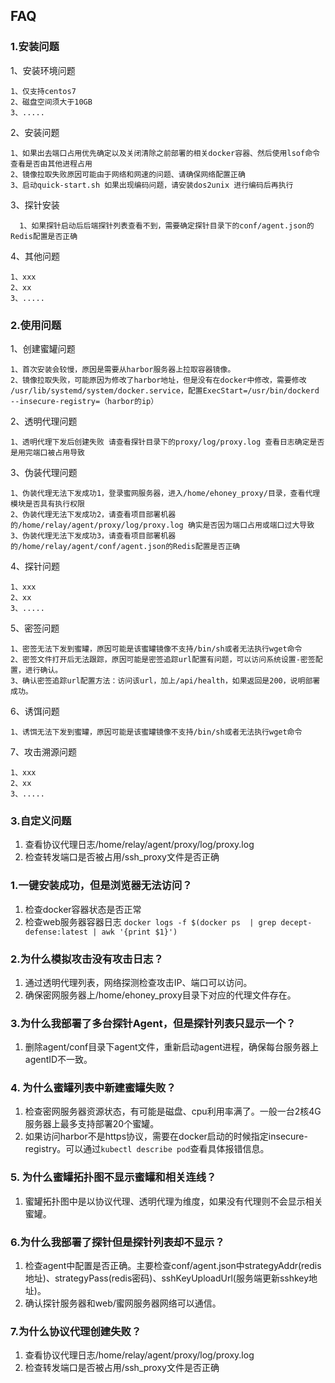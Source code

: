 ## FAQ
### 1.安装问题
1、安装环境问题
   ```
   1、仅支持centos7
   2、磁盘空间须大于10GB
   3、.....
   ```
2、安装问题
   ```
   1、如果出去端口占用优先确定以及关闭清除之前部署的相关docker容器、然后使用lsof命令查看是否由其他进程占用
   2、镜像拉取失败原因可能由于网络和网速的问题、请确保网络配置正确
   3、启动quick-start.sh 如果出现编码问题，请安装dos2unix 进行编码后再执行
   ```
3、探针安装
 ```
   1、如果探针启动后后端探针列表查看不到，需要确定探针目录下的conf/agent.json的Redis配置是否正确
   ```
4、其他问题
   ```
   1、xxx
   2、xx
   3、.....
   ```

### 2.使用问题
1、创建蜜罐问题
   ```
   1、首次安装会较慢，原因是需要从harbor服务器上拉取容器镜像。
   2、镜像拉取失败，可能原因为修改了harbor地址，但是没有在docker中修改，需要修改 /usr/lib/systemd/system/docker.service，配置ExecStart=/usr/bin/dockerd --insecure-registry=（harbor的ip）
   ```

2、透明代理问题
   ```
   1、透明代理下发后创建失败 请查看探针目录下的proxy/log/proxy.log 查看日志确定是否是用完端口被占用导致

   ```
3、伪装代理问题
   ```
   1、伪装代理无法下发成功1，登录蜜网服务器，进入/home/ehoney_proxy/目录，查看代理模块是否具有执行权限
   2、伪装代理无法下发成功2，请查看项目部署机器的/home/relay/agent/proxy/log/proxy.log 确实是否因为端口占用或端口过大导致
   3、伪装代理无法下发成功3，请查看项目部署机器的/home/relay/agent/conf/agent.json的Redis配置是否正确
   ```
4、探针问题
   ```
   1、xxx
   2、xx
   3、.....
   ```
5、密签问题
   ```
   1、密签无法下发到蜜罐，原因可能是该蜜罐镜像不支持/bin/sh或者无法执行wget命令
   2、密签文件打开后无法跟踪，原因可能是密签追踪url配置有问题，可以访问系统设置-密签配置，进行确认。
   3、确认密签追踪url配置方法：访问该url，加上/api/health，如果返回是200，说明部署成功。
   ```
6、诱饵问题
   ```
   1、诱饵无法下发到蜜罐，原因可能是该蜜罐镜像不支持/bin/sh或者无法执行wget命令
   ```
7、攻击溯源问题
   ```
   1、xxx
   2、xx
   3、.....
   ```
### 3.自定义问题


1. 查看协议代理日志/home/relay/agent/proxy/log/proxy.log
2. 检查转发端口是否被占用/ssh_proxy文件是否正确

### 1.一键安装成功，但是浏览器无法访问？
1. 检查docker容器状态是否正常
2. 检查web服务器容器日志
```docker logs -f $(docker ps  | grep decept-defense:latest | awk '{print $1}')```

### 2.为什么模拟攻击没有攻击日志？
1. 通过透明代理列表，网络探测检查攻击IP、端口可以访问。
2. 确保密网服务器上/home/ehoney_proxy目录下对应的代理文件存在。

### 3.为什么我部署了多台探针Agent，但是探针列表只显示一个？
1. 删除agent/conf目录下agent文件，重新启动agent进程，确保每台服务器上agentID不一致。

### 4. 为什么蜜罐列表中新建蜜罐失败？
1. 检查密网服务器资源状态，有可能是磁盘、cpu利用率满了。一般一台2核4G服务器上最多支持部署20个蜜罐。
2. 如果访问harbor不是https协议，需要在docker启动的时候指定insecure-registry。可以通过```kubectl describe pod```查看具体报错信息。

### 5. 为什么蜜罐拓扑图不显示蜜罐和相关连线？
1. 蜜罐拓扑图中是以协议代理、透明代理为维度，如果没有代理则不会显示相关蜜罐。

### 6.为什么我部署了探针但是探针列表却不显示？
1. 检查agent中配置是否正确。主要检查conf/agent.json中strategyAddr(redis地址)、strategyPass(redis密码)、sshKeyUploadUrl(服务端更新sshkey地址)。
2. 确认探针服务器和web/蜜网服务器网络可以通信。

### 7.为什么协议代理创建失败？
1. 查看协议代理日志/home/relay/agent/proxy/log/proxy.log
2. 检查转发端口是否被占用/ssh_proxy文件是否正确
